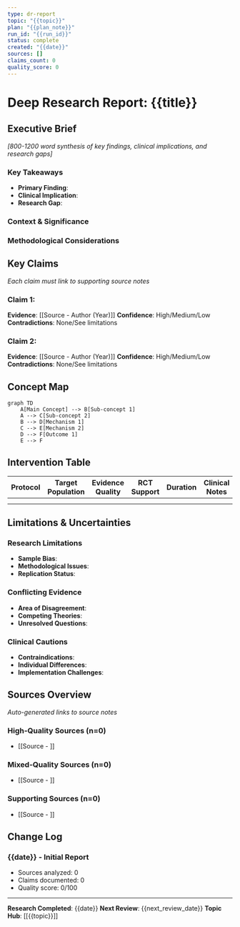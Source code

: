 ```yaml
---
type: dr-report
topic: "{{topic}}"
plan: "{{plan_note}}"
run_id: "{{run_id}}"
status: complete
created: "{{date}}"
sources: []
claims_count: 0
quality_score: 0
---
```


# Deep Research Report: {{title}}

## Executive Brief

*[800-1200 word synthesis of key findings, clinical implications, and research gaps]*

### Key Takeaways
- **Primary Finding**: 
- **Clinical Implication**: 
- **Research Gap**: 

### Context & Significance


### Methodological Considerations


## Key Claims

*Each claim must link to supporting source notes*

### Claim 1: 
**Evidence**: [[Source - Author (Year)]]
**Confidence**: High/Medium/Low
**Contradictions**: None/See limitations

### Claim 2: 
**Evidence**: [[Source - Author (Year)]]
**Confidence**: High/Medium/Low
**Contradictions**: None/See limitations

## Concept Map

```mermaid
graph TD
    A[Main Concept] --> B[Sub-concept 1]
    A --> C[Sub-concept 2]
    B --> D[Mechanism 1]
    C --> E[Mechanism 2]
    D --> F[Outcome 1]
    E --> F
```

## Intervention Table

| Protocol | Target Population | Evidence Quality | RCT Support | Duration | Clinical Notes |
|----------|------------------|------------------|-------------|----------|----------------|
| | | | | | |
| | | | | | |

## Limitations & Uncertainties

### Research Limitations
- **Sample Bias**: 
- **Methodological Issues**: 
- **Replication Status**: 

### Conflicting Evidence
- **Area of Disagreement**: 
- **Competing Theories**: 
- **Unresolved Questions**: 

### Clinical Cautions
- **Contraindications**: 
- **Individual Differences**: 
- **Implementation Challenges**: 

## Sources Overview

*Auto-generated links to source notes*

### High-Quality Sources (n=0)
- [[Source - ]]

### Mixed-Quality Sources (n=0)
- [[Source - ]]

### Supporting Sources (n=0)
- [[Source - ]]

## Change Log

### {{date}} - Initial Report
- Sources analyzed: 0
- Claims documented: 0
- Quality score: 0/100

---

**Research Completed**: {{date}}
**Next Review**: {{next_review_date}}
**Topic Hub**: [[{{topic}}]]